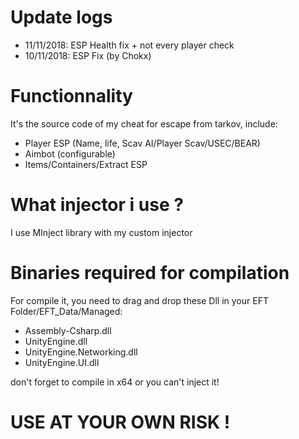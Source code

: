 # Update logs

* 11/11/2018: ESP Health fix + not every player check
* 10/11/2018: ESP Fix (by Chokx)

# Functionnality

It's the source code of my cheat for escape from tarkov, include:
* Player ESP (Name, life, Scav AI/Player Scav/USEC/BEAR)
* Aimbot (configurable)
* Items/Containers/Extract ESP


# What injector i use ?

I use MInject library with my custom injector


# Binaries required for compilation
For compile it, you need to drag and drop these Dll in your EFT Folder/EFT_Data/Managed:
* Assembly-Csharp.dll
* UnityEngine.dll
* UnityEngine.Networking.dll
* UnityEngine.UI.dll

don't forget to compile in x64 or you can't inject it!

# USE AT YOUR OWN RISK !
